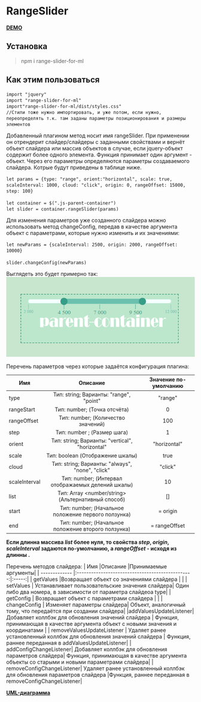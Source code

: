 # RangeSlider

[__DEMO__](https://euyevnc.github.io/RangeSlider/)

## Установка 
>npm i range-slider-for-ml

## Как этим пользоваться
 
```
import "jquery"  
import "range-slider-for-ml"  
import"range-slider-for-ml/dist/styles.css"    
//Стили тоже нужно импортировать, и уже потом, если нужно, переопределять т.к. там заданы параметры позиционирования и размеры элементов  
```

Добавленный плагином метод носит имя rangeSlider. При применении он отрендерит слайдер/слайдеры с заданными свойствами и вернёт объект слайдера или массив объектов в случае, если jquery-объект содержит более одного элемента. Функция принимает один аргумент - объект. Через его параметры определяются параметры создаваемого слайдера. Котрые будут приведены в таблице ниже. 

```
let params = {type: "range", orient:"horizontal", scale: true, scaleInterval: 1000, cloud: "click", origin: 0, rangeOffset: 15000, step: 100}

let container = $(".js-parent-container")
let slider = container.rangeSlider(params)

```

Для изменения параметров уже созданного слайдера можно использовать метод changeConfig, передав в качестве аргумента объект с параметрами, которые нужно изменить и их значениями:

```
let newParams = {scaleInterval: 2500, origin: 2000, rangeOffset: 10000}

slider.changeConfig(newParams)

```
Выглядеть это будет примерно так:
![demo](https://github.com/Euyevnc/RangeSlider/blob/master/readme_assets/readme.png)



Перечень параметров через которые задаётся конфигурация плагина:

|    Имя          |Описание                                          |Значение по-умолчанию|
|  -------------  |:------------------------------------------------:|:-----:|
|    type         |Тип: string; Варианты: "range", "point"            |"range"| |
|    rangeStart   | Тип: number; (Точка отсчёта)                      | 0|
|    rangeOffset  | Тип: number; (Количество значений)                | 100|
|    step         | Тип: number ;  (Размер шага)                       | 1|
|    orient       | Тип: string; Варианты: "vertical", "horizontal"  | "horizontal"|
|    scale        | Тип: boolean   (Отображение шкалы)            | true|
|    cloud        | Тип: string; Варианты: "always", "none", "click" | "click"|
|    scaleInterval| Тип: number; (Интервал отображаемых делений шкалы) | 10|
|    list         | Тип: Array <number/string> (Альтернативный способ)  | []|
|    start        | Тип: number; (Начальное положение первого ползунка) | = origin|
|    end          | Тип: number; (Начальное положение второго ползунка) | = rangeOffset|
    

**Если длинна массива _list_ более нуля, то свойства _step_, _origin_, _scaleInterval_ задаются по-умолчанию, а _rangeOffset_ - исходя из длинны .**

Перечень методов слайдера: 
|    Имя          |Описание                                          |Принимаемые аргументы|
|  -------------  |:------------------------------------------------:|:-----:|
|    getValues     |Возвращает объект со значениями слайдера | |
|    setValues    | Устанавливает пользовательские значения слайдера| Один либо два номера, в зависимости от параметра слайдеоа type|
|    getConfig  | Возвращает объект с параметрами слайдера | |
|    changeConfig | Изменяет параметры слайдера|  Объект, аналогичный тому, что передаётся при создании слайдера|
|addValuesUpdateListener|Добавляет коллбэк для обновления значений слайдера  | Функция, принимающая в качестве аргумента объект с новыми значения и координатами |
| removeValuesUpdateListener | Удаляет ранее установленный коллбэк для обновления значений слайдера | Функция, раннее переданная в addValuesUpdateListener|
| addConfigChangeListener| Добавляет коллбэк для обновления параметров слайдера| Функция, принимающая в качестве аргумента объекты со старыми и новыми параметрами слайдера|
| removeConfigChangeListener|  Удаляет ранее установленный коллбэк для обновления параметров слайдера |Функция, раннее переданная в removeConfigChangeListener|


[__UML-диаграммa__](https://drive.google.com/file/d/1nYSpW9N7zwQJ2vJgMtDh5ux6BseQ3ryB/view?usp=sharing)









